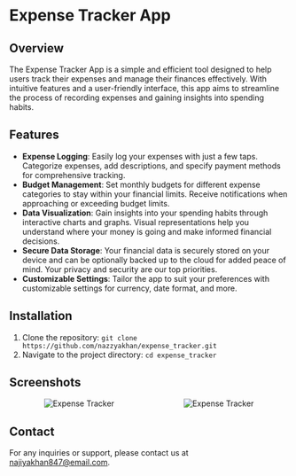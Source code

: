# Expense Tracker App

## Overview
The Expense Tracker App is a simple and efficient tool designed to help users track their expenses and manage their finances effectively. With intuitive features and a user-friendly interface, this app aims to streamline the process of recording expenses and gaining insights into spending habits.

## Features
- **Expense Logging**: Easily log your expenses with just a few taps. Categorize expenses, add descriptions, and specify payment methods for comprehensive tracking.
- **Budget Management**: Set monthly budgets for different expense categories to stay within your financial limits. Receive notifications when approaching or exceeding budget limits.
- **Data Visualization**: Gain insights into your spending habits through interactive charts and graphs. Visual representations help you understand where your money is going and make informed financial decisions.
- **Secure Data Storage**: Your financial data is securely stored on your device and can be optionally backed up to the cloud for added peace of mind. Your privacy and security are our top priorities.
- **Customizable Settings**: Tailor the app to suit your preferences with customizable settings for currency, date format, and more.

## Installation
1. Clone the repository: `git clone https://github.com/nazzyakhan/expense_tracker.git`
2. Navigate to the project directory: `cd expense_tracker`

## Screenshots
<div style="display:flex; justify-content:space-around; margin-bottom:20px;">
<img src="https://github.com/nazzyakhan/expense_tracker/assets/153793650/eddb38a6-45e1-476d-b026-8d40933f505e" alt="Expense Tracker" style="max-width:200px;">
<img src="https://github.com/nazzyakhan/expense_tracker/assets/153793650/4d921789-e584-4ba7-bef9-5b1c672edc9b" alt="Expense Tracker" style="max-width:200px;">
</div>

## Contact
For any inquiries or support, please contact us at [najiyakhan847@email.com](mailto:najiyakhan847@email.com).
